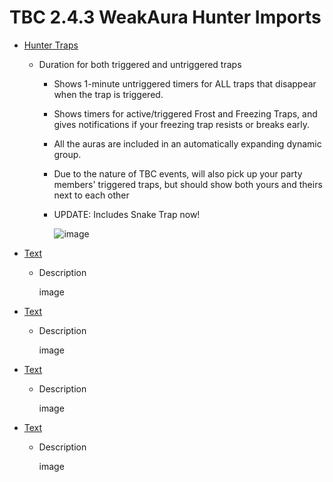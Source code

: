 # TBC 2.4.3 WeakAura Hunter Imports

- [Hunter Traps](https://github.com/GitGurky/WeakAura-Strings-Database-2.4.3/blob/main/Hunter/hunter_traps_wa_string.txt)
  - Duration for both triggered and untriggered traps
    - Shows 1-minute untriggered timers for ALL traps that disappear when the trap is triggered.
    - Shows timers for active/triggered Frost and Freezing Traps, and gives notifications if your freezing trap resists or breaks early.
    - All the auras are included in an automatically expanding dynamic group.
    - Due to the nature of TBC events, will also pick up your party members' triggered traps, but should show both yours and theirs next to each other
    - UPDATE: Includes Snake Trap now!

      ![image](https://github.com/GitGurky/WeakAura-Strings-Database-2.4.3/assets/90982783/39cc0f0f-a8dd-401b-beb9-3306fa17f967)


- [Text](link)
  - Description

      image

- [Text](link)
  - Description

      image

- [Text](link)
  - Description

      image

- [Text](link)
  - Description

      image
